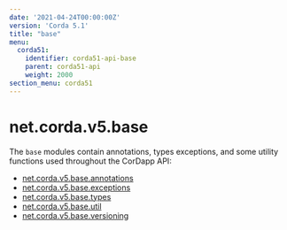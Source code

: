 ```yaml
---
date: '2021-04-24T00:00:00Z'
version: 'Corda 5.1'
title: "base"
menu:
  corda51:
    identifier: corda51-api-base
    parent: corda51-api
    weight: 2000
section_menu: corda51
---
```

# net.corda.v5.base
The `base` modules contain annotations, types exceptions, and some utility functions used throughout the CorDapp API:
* <a href="../../../../../../api-ref/corda/{{<version-num>}}/net/corda/v5/base/annotations/package-summary.html" target=" blank">net.corda.v5.base.annotations</a>
* <a href="../../../../../../api-ref/corda/{{<version-num>}}/net/corda/v5/base/exceptions/package-summary.html" target=" blank">net.corda.v5.base.exceptions</a>
* <a href="../../../../../../api-ref/corda/{{<version-num>}}/net/corda/v5/base/types/package-summary.html" target=" blank">net.corda.v5.base.types</a>
* <a href="../../../../../../api-ref/corda/{{<version-num>}}/net/corda/v5/base/util/package-summary.html" target=" blank">net.corda.v5.base.util</a>
* <a href="../../../../../../api-ref/corda/{{<version-num>}}/net/corda/v5/base/versioning/package-summary.html" target=" blank">net.corda.v5.base.versioning</a>
